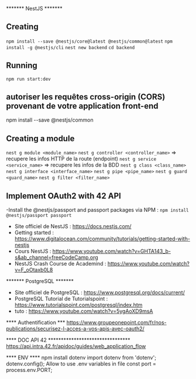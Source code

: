 ******* NestJS *******
## Creating
`npm install --save @nestjs/core@latest @nestjs/common@latest`
`npm install -g @nestjs/cli`
`nest new backend`
`cd backend`

## Running
`npm run start:dev`

## autoriser les requêtes cross-origin (CORS) provenant de votre application front-end
npm install --save @nestjs/common


## Creating a module
`nest g module <module_name>`
`nest g controller <controller_name>` => recupere les infos HTTP de la route (endpoint)
`nest g service <service_name>` => recupere les infos de la BDD
`nest g class <class_name>`
`nest g interface <interface_name>`
`nest g pipe <pipe_name>`
`nest g guard <guard_name>`
`nest g filter <filter_name>`

## Implement OAuth2 with 42 API
-Install the @nestjs/passport and passport packages via NPM :
`npm install @nestjs/passport passport`




- Site officiel de NestJS :
https://docs.nestjs.com/
- Getting started :
https://www.digitalocean.com/community/tutorials/getting-started-with-nestjs
- Cours NestJS :
https://www.youtube.com/watch?v=GHTA143_b-s&ab_channel=freeCodeCamp.org
- NestJS Crash Course de Academind :
https://www.youtube.com/watch?v=F_oOtaxb0L8

******* PostgreSQL *******
- Site officiel de PostgreSQL :
https://www.postgresql.org/docs/current/
- PostgreSQL Tutorial de Tutorialspoint :
https://www.tutorialspoint.com/postgresql/index.htm
- tuto :
https://www.youtube.com/watch?v=5ygAoXD9msA

**** Authentification ***
https://www.groupeonepoint.com/fr/nos-publications/securisez-l-acces-a-vos-apis-avec-oauth2/

**** DOC API 42 ********************************
https://api.intra.42.fr/apidoc/guides/web_application_flow

**** ENV ****
npm install dotenv
import dotenv from 'dotenv';
dotenv.config();
Allow to use .env variables in file
const port = process.env.PORT;
